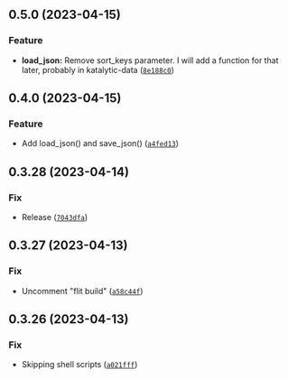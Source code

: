 ## 0.5.0 (2023-04-15)
### Feature
* **load_json:** Remove sort_keys parameter. I will add a function for that later, probably in katalytic-data ([`8e188c0`](https://github.com/katalytic/katalytic-files/commit/8e188c08fc22497090f8ca07d8aaa47aa1856dd4))


## 0.4.0 (2023-04-15)
### Feature
* Add load_json() and save_json() ([`a4fed13`](https://github.com/katalytic/katalytic-files/commit/a4fed135abe77732c337b33ec65b0ffa69f8536d))


## 0.3.28 (2023-04-14)
### Fix
* Release ([`7043dfa`](https://github.com/katalytic/katalytic-files/commit/7043dfa14dce58436232d997624b03d07efb8a7a))


## 0.3.27 (2023-04-13)
### Fix
* Uncomment "flit build" ([`a58c44f`](https://github.com/katalytic/katalytic-files/commit/a58c44fcb419e698c778db5661e6c594397d3f0e))


## 0.3.26 (2023-04-13)
### Fix
* Skipping shell scripts ([`a021fff`](https://github.com/katalytic/katalytic-files/commit/a021ffffd87a06e3e0f59b32bbff0e05101e46f7))


